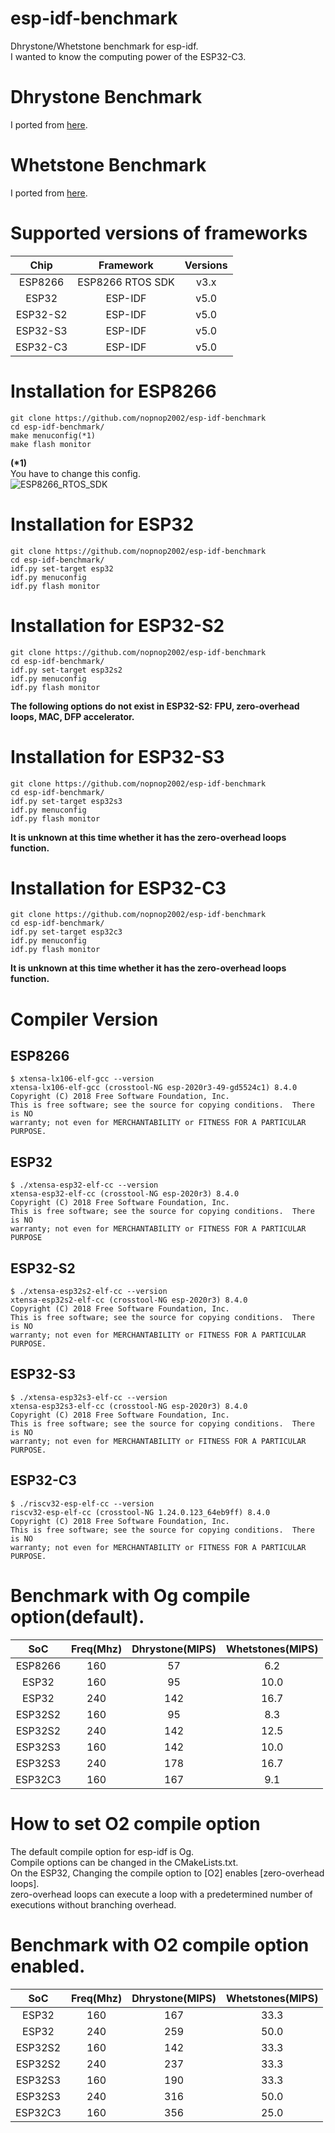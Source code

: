 # esp-idf-benchmark
Dhrystone/Whetstone benchmark for esp-idf.   
I wanted to know the computing power of the ESP32-C3.   

# Dhrystone Benchmark
I ported from [here](https://github.com/Keith-S-Thompson/dhrystone/tree/master/v2.2).   

# Whetstone Benchmark 
I ported from [here](https://github.com/fm4dd/sbc-benchmarks/tree/master/sbc-bench/src/whetstone).

# Supported versions of frameworks

|Chip|Framework|Versions|
|:-:|:-:|:-:|
|ESP8266|ESP8266 RTOS SDK|v3.x|
|ESP32|ESP-IDF|v5.0|
|ESP32-S2|ESP-IDF|v5.0|
|ESP32-S3|ESP-IDF|v5.0|
|ESP32-C3|ESP-IDF|v5.0|

# Installation for ESP8266
```
git clone https://github.com/nopnop2002/esp-idf-benchmark
cd esp-idf-benchmark/
make menuconfig(*1)
make flash monitor
```

__(*1)__   
You have to change this config.   
![ESP8266_RTOS_SDK ](https://user-images.githubusercontent.com/6020549/129280851-0a7e375d-ae32-40d6-b439-34c0ab54eb98.jpg)


# Installation for ESP32
```
git clone https://github.com/nopnop2002/esp-idf-benchmark
cd esp-idf-benchmark/
idf.py set-target esp32
idf.py menuconfig
idf.py flash monitor
```

# Installation for ESP32-S2
```
git clone https://github.com/nopnop2002/esp-idf-benchmark
cd esp-idf-benchmark/
idf.py set-target esp32s2
idf.py menuconfig
idf.py flash monitor
```

__The following options do not exist in ESP32-S2: FPU, zero-overhead loops, MAC, DFP accelerator.__   


# Installation for ESP32-S3
```
git clone https://github.com/nopnop2002/esp-idf-benchmark
cd esp-idf-benchmark/
idf.py set-target esp32s3
idf.py menuconfig
idf.py flash monitor
```
__It is unknown at this time whether it has the zero-overhead loops function.__   


# Installation for ESP32-C3
```
git clone https://github.com/nopnop2002/esp-idf-benchmark
cd esp-idf-benchmark/
idf.py set-target esp32c3
idf.py menuconfig
idf.py flash monitor
```

__It is unknown at this time whether it has the zero-overhead loops function.__   

# Compiler Version   

## ESP8266
```
$ xtensa-lx106-elf-gcc --version
xtensa-lx106-elf-gcc (crosstool-NG esp-2020r3-49-gd5524c1) 8.4.0
Copyright (C) 2018 Free Software Foundation, Inc.
This is free software; see the source for copying conditions.  There is NO
warranty; not even for MERCHANTABILITY or FITNESS FOR A PARTICULAR PURPOSE.
```

## ESP32
```
$ ./xtensa-esp32-elf-cc --version
xtensa-esp32-elf-cc (crosstool-NG esp-2020r3) 8.4.0
Copyright (C) 2018 Free Software Foundation, Inc.
This is free software; see the source for copying conditions.  There is NO
warranty; not even for MERCHANTABILITY or FITNESS FOR A PARTICULAR PURPOSE
```

## ESP32-S2
```
$ ./xtensa-esp32s2-elf-cc --version
xtensa-esp32s2-elf-cc (crosstool-NG esp-2020r3) 8.4.0
Copyright (C) 2018 Free Software Foundation, Inc.
This is free software; see the source for copying conditions.  There is NO
warranty; not even for MERCHANTABILITY or FITNESS FOR A PARTICULAR PURPOSE.
```

## ESP32-S3
```
$ ./xtensa-esp32s3-elf-cc --version
xtensa-esp32s3-elf-cc (crosstool-NG esp-2020r3) 8.4.0
Copyright (C) 2018 Free Software Foundation, Inc.
This is free software; see the source for copying conditions.  There is NO
warranty; not even for MERCHANTABILITY or FITNESS FOR A PARTICULAR PURPOSE.
```


## ESP32-C3
```
$ ./riscv32-esp-elf-cc --version
riscv32-esp-elf-cc (crosstool-NG 1.24.0.123_64eb9ff) 8.4.0
Copyright (C) 2018 Free Software Foundation, Inc.
This is free software; see the source for copying conditions.  There is NO
warranty; not even for MERCHANTABILITY or FITNESS FOR A PARTICULAR PURPOSE.
```


# Benchmark with Og compile option(default).   

|SoC|Freq(Mhz)|Dhrystone(MIPS)|Whetstones(MIPS)|
|:-:|:-:|:-:|:-:|
|ESP8266|160|57|6.2|
|ESP32|160|95|10.0|
|ESP32|240|142|16.7|
|ESP32S2|160|95|8.3|
|ESP32S2|240|142|12.5|
|ESP32S3|160|142|10.0|
|ESP32S3|240|178|16.7|
|ESP32C3|160|167|9.1|

# How to set O2 compile option   
The default compile option for esp-idf is Og.   
Compile options can be changed in the CMakeLists.txt.   
On the ESP32, Changing the compile option to [O2] enables [zero-overhead loops].   
zero-overhead loops can execute a loop with a predetermined number of executions without branching overhead.   


# Benchmark with O2 compile option enabled.   

|SoC|Freq(Mhz)|Dhrystone(MIPS)|Whetstones(MIPS)|
|:-:|:-:|:-:|:-:|
|ESP32|160|167|33.3|
|ESP32|240|259|50.0|
|ESP32S2|160|142|33.3|
|ESP32S2|240|237|33.3|
|ESP32S3|160|190|33.3|
|ESP32S3|240|316|50.0|
|ESP32C3|160|356|25.0|
